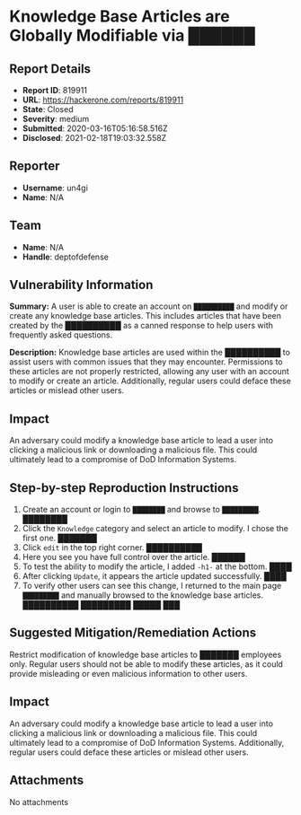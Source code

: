 # Knowledge Base Articles are Globally Modifiable via ██████

## Report Details
- **Report ID**: 819911
- **URL**: https://hackerone.com/reports/819911
- **State**: Closed
- **Severity**: medium
- **Submitted**: 2020-03-16T05:16:58.516Z
- **Disclosed**: 2021-02-18T19:03:32.558Z

## Reporter
- **Username**: un4gi
- **Name**: N/A

## Team
- **Name**: N/A
- **Handle**: deptofdefense

## Vulnerability Information
**Summary:**
A user is able to create an account on `██████████` and modify or create any knowledge base articles. This includes articles that have been created by the ██████████ as a canned response to help users with frequently asked questions.

**Description:**
Knowledge base articles are used within the ██████████ to assist users with common issues that they may encounter. Permissions to these articles are not properly restricted, allowing any user with an account to modify or create an article. Additionally, regular users could deface these articles or mislead other users.

## Impact
An adversary could modify a knowledge base article to lead a user into clicking a malicious link or downloading a malicious file. This could ultimately lead to a compromise of DoD Information Systems.

## Step-by-step Reproduction Instructions

1. Create an account or login to `████████` and browse to `█████████`.
████████
2. Click the `Knowledge` category and select an article to modify. I chose the first one.
███████
3. Click `edit` in the top right corner.
██████████
4. Here you see you have full control over the article.
██████
5. To test the ability to modify the article, I added `-h1-` at the bottom.
████
6. After clicking `Update`, it appears the article updated successfully.
████
7. To verify other users can see this change, I returned to the main page `█████████` and manually browsed to the knowledge base articles.
██████████
█████████
█████
███

## Suggested Mitigation/Remediation Actions
Restrict modification of knowledge base articles to ███████ employees only. Regular users should not be able to modify these articles, as it could provide misleading or even malicious information to other users.

## Impact

An adversary could modify a knowledge base article to lead a user into clicking a malicious link or downloading a malicious file. This could ultimately lead to a compromise of DoD Information Systems. Additionally, regular users could deface these articles or mislead other users.

## Attachments
No attachments
